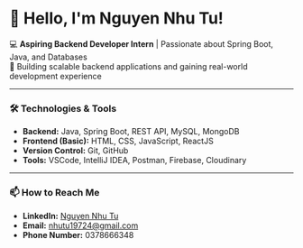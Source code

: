 # 👋 Hello, I'm Nguyen Nhu Tu!

💻 **Aspiring Backend Developer Intern** | Passionate about Spring Boot, Java, and Databases  
🎯 Building scalable backend applications and gaining real-world development experience  

---

### 🛠️ Technologies & Tools
- **Backend:** Java, Spring Boot, REST API, MySQL, MongoDB  
- **Frontend (Basic):** HTML, CSS, JavaScript, ReactJS  
- **Version Control:** Git, GitHub  
- **Tools:** VSCode, IntelliJ IDEA, Postman, Firebase, Cloudinary

---

### 📫 How to Reach Me  
- **LinkedIn:** [Nguyen Nhu Tu](https://www.linkedin.com/in/nh%C6%B0-t%E1%BB%AB-nguy%E1%BB%85n-b8b729330/)  
- **Email:** nhutu19724@gmail.com
- **Phone Number:**  0378666348

